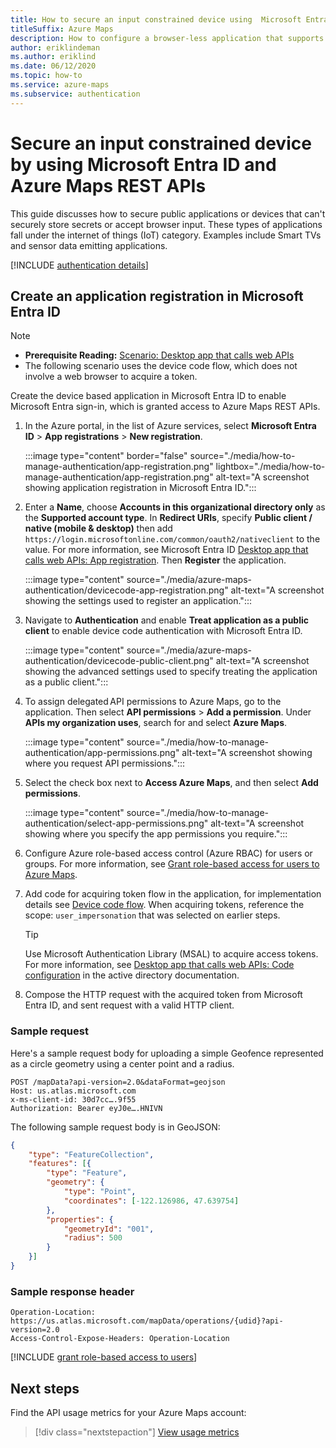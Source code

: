 ```yaml
---
title: How to secure an input constrained device using  Microsoft Entra ID and Azure Maps REST API
titleSuffix: Azure Maps
description: How to configure a browser-less application that supports sign-in to Microsoft Entra ID and calls Azure Maps REST API.
author: eriklindeman
ms.author: eriklind
ms.date: 06/12/2020
ms.topic: how-to
ms.service: azure-maps
ms.subservice: authentication
---
```


# Secure an input constrained device by using Microsoft Entra ID and Azure Maps REST APIs

This guide discusses how to secure public applications or devices that can't securely store secrets or accept browser input. These types of applications fall under the internet of things (IoT) category. Examples include Smart TVs and sensor data emitting applications.

[!INCLUDE [authentication details](./includes/view-authentication-details.md)]

<a name='create-an-application-registration-in-azure-ad'></a>

## Create an application registration in Microsoft Entra ID

> [!NOTE]
>
> * **Prerequisite Reading:** [Scenario: Desktop app that calls web APIs]
> * The following scenario uses the device code flow, which does not involve a web browser to acquire a token.

Create the device based application in Microsoft Entra ID to enable Microsoft Entra sign-in, which is granted access to Azure Maps REST APIs.

1. In the Azure portal, in the list of Azure services, select **Microsoft Entra ID** > **App registrations** > **New registration**.  
	
	:::image type="content" border="false" source="./media/how-to-manage-authentication/app-registration.png" lightbox="./media/how-to-manage-authentication/app-registration.png" alt-text="A screenshot showing application registration in Microsoft Entra ID.":::

2. Enter a **Name**, choose **Accounts in this organizational directory only** as the **Supported account type**. In **Redirect URIs**, specify **Public client / native (mobile & desktop)** then add `https://login.microsoftonline.com/common/oauth2/nativeclient` to the value. For more information, see Microsoft Entra ID [Desktop app that calls web APIs: App registration]. Then **Register** the application.

    :::image type="content" source="./media/azure-maps-authentication/devicecode-app-registration.png" alt-text="A screenshot showing the settings used to register an application.":::

3. Navigate to **Authentication** and enable **Treat application as a public client** to enable device code authentication with Microsoft Entra ID.

    :::image type="content" source="./media/azure-maps-authentication/devicecode-public-client.png" alt-text="A screenshot showing the advanced settings used to specify treating the application as a public client.":::

4. To assign delegated API permissions to Azure Maps, go to the application. Then select **API permissions** > **Add a permission**. Under **APIs my organization uses**, search for and select **Azure Maps**.

    :::image type="content" source="./media/how-to-manage-authentication/app-permissions.png" alt-text="A screenshot showing where you request API permissions.":::

5. Select the check box next to **Access Azure Maps**, and then select **Add permissions**.

    :::image type="content" source="./media/how-to-manage-authentication/select-app-permissions.png" alt-text="A screenshot showing where you specify the app permissions you require.":::

6. Configure Azure role-based access control (Azure RBAC) for users or groups. For more information, see [Grant role-based access for users to Azure Maps].

7. Add code for acquiring token flow in the application, for implementation details see [Device code flow]. When acquiring tokens, reference the scope: `user_impersonation` that was selected on earlier steps.

    > [!Tip]
    > Use Microsoft Authentication Library (MSAL) to acquire access tokens.
    > For more information, see [Desktop app that calls web APIs: Code configuration] in the active directory documentation.

8. Compose the HTTP request with the acquired token from Microsoft Entra ID, and sent request with a valid HTTP client.

### Sample request

Here's a sample request body for uploading a simple Geofence represented as a circle geometry using a center point and a radius.

```http
POST /mapData?api-version=2.0&dataFormat=geojson
Host: us.atlas.microsoft.com
x-ms-client-id: 30d7cc….9f55
Authorization: Bearer eyJ0e….HNIVN
```

 The following sample request body is in GeoJSON:

```json
{
    "type": "FeatureCollection",
    "features": [{
        "type": "Feature",
        "geometry": {
            "type": "Point",
            "coordinates": [-122.126986, 47.639754]
        },
        "properties": {
            "geometryId": "001",
            "radius": 500
        }
    }]
}
```

### Sample response header

```http
Operation-Location: https://us.atlas.microsoft.com/mapData/operations/{udid}?api-version=2.0
Access-Control-Expose-Headers: Operation-Location
```

[!INCLUDE [grant role-based access to users](./includes/grant-rbac-users.md)]

## Next steps

Find the API usage metrics for your Azure Maps account:

> [!div class="nextstepaction"]
> [View usage metrics]

[Desktop app that calls web APIs: App registration]: ../active-directory/develop/scenario-desktop-app-registration.md
[Desktop app that calls web APIs: Code configuration]: ../active-directory/develop/scenario-desktop-app-configuration.md
[Device code flow]: ../active-directory/develop/scenario-desktop-acquire-token-device-code-flow.md
[Grant role-based access for users to Azure Maps]: #grant-role-based-access-for-users-to-azure-maps
[Scenario: Desktop app that calls web APIs]: ../active-directory/develop/scenario-desktop-overview.md
[View usage metrics]: how-to-view-api-usage.md
